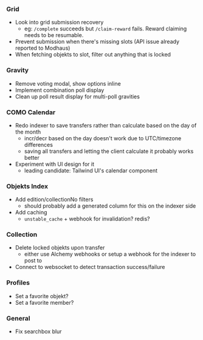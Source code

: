 ### Grid

- Look into grid submission recovery
  - eg: `/complete` succeeds but `/claim-reward` fails. Reward claiming needs to be resumable.
- Prevent submission when there's missing slots (API issue already reported to Modhaus)
- When fetching objekts to slot, filter out anything that is locked

### Gravity

- Remove voting modal, show options inline
- Implement combination poll display
- Clean up poll result display for multi-poll gravities

### COMO Calendar

- Redo indexer to save transfers rather than calculate based on the day of the month
  - incr/decr based on the day doesn't work due to UTC/timezone differences
  - saving all transfers and letting the client calculate it probably works better
- Experiment with UI design for it
  - leading candidate: Tailwind UI's calendar component

### Objekts Index

- Add edition/collectionNo filters
  - should probably add a generated column for this on the indexer side
- Add caching
  - `unstable_cache` + webhook for invalidation? redis?

### Collection

- Delete locked objekts upon transfer
  - either use Alchemy webhooks or setup a webhook for the indexer to post to
- Connect to websocket to detect transaction success/failure

### Profiles

- Set a favorite objekt?
- Set a favorite member?

### General

- Fix searchbox blur
